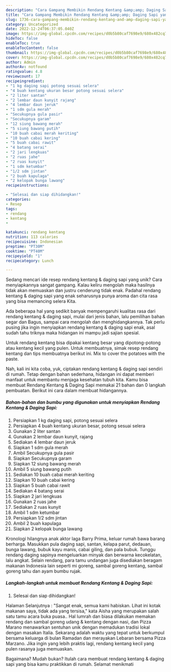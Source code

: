 ```yaml
---
description: "Cara Gampang Membikin Rendang Kentang &amp;amp; Daging Sapi yang Mantap"
title: "Cara Gampang Membikin Rendang Kentang &amp;amp; Daging Sapi yang Mantap"
slug: 1736-cara-gampang-membikin-rendang-kentang-and-amp-daging-sapi-yang-mantap
category: Uncategorized
date: 2022-12-24T06:37:05.040Z
image: https://img-global.cpcdn.com/recipes/d0b5b80caf7698e9/680x482cq70/rendang-kentang-daging-sapi-foto-resep-utama.jpg
hideToc: false
enableToc: true
enableTocContent: false
thumbnail: https://img-global.cpcdn.com/recipes/d0b5b80caf7698e9/680x482cq70/rendang-kentang-daging-sapi-foto-resep-utama.jpg
cover: https://img-global.cpcdn.com/recipes/d0b5b80caf7698e9/680x482cq70/rendang-kentang-daging-sapi-foto-resep-utama.jpg
author: Admin
authorAv: notfound
ratingvalue: 4.8
reviewcount: 17
recipeingredient:
- "1 kg daging sapi potong sesuai selera"
- "4 buah kentang ukuran besar potong sesuai selera"
- "2 liter santan"
- "2 lembar daun kunyit rajang"
- "4 lembar daun jeruk"
- "1 sdm gula merah"
- "Secukupnya gula pasir"
- "Secukupnya garam"
- "12 siung bawang merah"
- "5 siung bawang putih"
- "10 buah cabai merah keriting"
- "10 buah cabai kering"
- "5 buah cabai rawit"
- "4 batang serai"
- "2 jari lengkuas"
- "2 ruas jahe"
- "2 ruas kunyit"
- "1 sdm ketumbar"
- "1/2 sdm jintan"
- "2 buah kapulaga"
- "2 kelopak bunga lawang"
recipeinstructions:

- "Selesai dan siap dihidangkan!"
categories:
- Resep
tags:
- rendang
- kentang
- 

katakunci: rendang kentang  
nutrition: 113 calories
recipecuisine: Indonesian
preptime: "PT30M"
cooktime: "PT40M"
recipeyield: "1"
recipecategory: Lunch

---
```





Sedang mencari ide resep rendang kentang &amp; daging sapi yang unik? Cara menyiapkannya sangat gampang. Kalau keliru mengolah maka hasilnya tidak akan memuaskan dan justru cenderung tidak enak. Padahal rendang kentang &amp; daging sapi yang enak seharusnya punya aroma dan cita rasa yang bisa memancing selera Kita.





Ada beberapa hal yang sedikit banyak mempengaruhi kualitas rasa dari rendang kentang &amp; daging sapi, mulai dari jenis bahan, lalu pemilihan bahan segar dan Bagus, sampai cara mengolah dan menghidangkannya. Tak perlu pusing jika ingin menyiapkan rendang kentang &amp; daging sapi enak,      asal sudah tahu triknya maka hidangan ini mampu jadi sajian spesial.














Untuk rendang kentang bisa dipakai kentang besar yang dipotong-potong atau kentang kecil yang pulen. Untuk membuatnya, simak resep rendang kentang dan tips membuatnya berikut ini. Mix to cover the potatoes with the paste.






Nah, kali ini kita coba, yuk, ciptakan rendang kentang &amp; daging sapi sendiri di rumah. Tetap dengan bahan sederhana, hidangan ini dapat memberi manfaat untuk membantu menjaga kesehatan tubuh kita. Kamu bisa membuat Rendang Kentang &amp; Daging Sapi memakai 21 bahan dan 0 langkah pembuatan. Berikut ini cara dalam membuat hidangannya.

<!--inarticleads1-->

##### Bahan-bahan dan bumbu yang digunakan untuk menyiapkan Rendang Kentang &amp; Daging Sapi:

1. Persiapkan 1 kg daging sapi, potong sesuai selera
1. Persiapkan 4 buah kentang ukuran besar, potong sesuai selera
1. Gunakan 2 liter santan
1. Gunakan 2 lembar daun kunyit, rajang
1. Sediakan 4 lembar daun jeruk
1. Siapkan 1 sdm gula merah
1. Ambil Secukupnya gula pasir
1. Siapkan Secukupnya garam
1. Siapkan 12 siung bawang merah
1. Ambil 5 siung bawang putih
1. Sediakan 10 buah cabai merah keriting
1. Siapkan 10 buah cabai kering
1. Siapkan 5 buah cabai rawit
1. Sediakan 4 batang serai
1. Siapkan 2 jari lengkuas
1. Gunakan 2 ruas jahe
1. Sediakan 2 ruas kunyit
1. Ambil 1 sdm ketumbar
1. Persiapkan 1/2 sdm jintan
1. Ambil 2 buah kapulaga
1. Siapkan 2 kelopak bunga lawang


Kronologi hilangnya anak aktor laga Barry Prima, keluar rumah bawa barang berharga. Masukkan pula daging sapi, santan, kelapa parut, dedauan, bunga lawang, bubuk kayu manis, cabai giling, dan pala bubuk. Tunggu rendang daging sapinya mengeluarkan minyak dan berwarna kecokelatan, lalu angkat. Selain rendang, para tamu undangan juga disediakan beragam makanan Indonesia lain seperti mi goreng, sambal goreng kentang, sambal goreng tahu dan ayam bumbu rujak. 

<!--inarticleads2-->

##### Langkah-langkah untuk membuat Rendang Kentang &amp; Daging Sapi:


1. Selesai dan siap dihidangkan!

Halaman Selanjutnya : &#34;Sangat enak, semua kami habiskan. Lihat ini kotak makanan saya, tidak ada yang tersisa,&#34; kata Aisha yang merupakan salah satu tamu acara buka puasa.. Hal lumrah dan biasa dilakukan memakan rendang dan sambal goreng udang &amp; kentang dengan nasi, dan Pizza Marano menawarkan sentuhan unik dengan memadukan tradisi lokal dengan masakan Italia. Sekarang adalah waktu yang tepat untuk berkumpul bersama keluarga di bulan Ramadan dan merayakan Lebaran bersama Pizza Marzano. Jika ingin yang lebih praktis lagi, rendang kentang kecil yang pulen rasanya juga memuaskan. 

Bagaimana? Mudah bukan? Itulah cara membuat rendang kentang &amp; daging sapi yang bisa kamu praktikkan di rumah. Selamat menikmati
